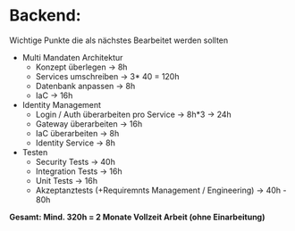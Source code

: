 # Backend:
Wichtige Punkte die als nächstes Bearbeitet werden sollten


- Multi Mandaten Architektur
	- Konzept überlegen -> 8h
	- Services umschreiben -> 3* 40 = 120h
	- Datenbank anpassen -> 8h
	- IaC -> 16h
- Identity Management 
	- Login / Auth überarbeiten pro Service -> 8h*3 -> 24h
	- Gateway überarbeiten -> 16h
	- IaC überarbeiten -> 8h
	- Identity Service -> 8h
- Testen 
	- Security Tests -> 40h
	- Integration Tests -> 16h
	- Unit Tests -> 16h
	- Akzeptanztests (+Requiremnts Management / Engineering) -> 40h - 80h

**Gesamt: Mind. 320h = 2 Monate Vollzeit Arbeit (ohne Einarbeitung)**
